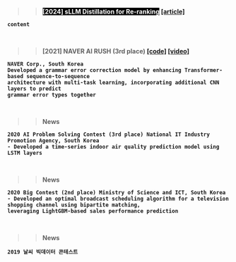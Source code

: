 >> <b><span style="background-color:black; color:white">[2024] sLLM Distillation for Re-ranking</span><b> <a href="https://www.ddaily.co.kr/page/view/2024042516090288558" target="_blank">[article]</a>
```
content
```
<br>

>> <b>[2021] NAVER AI RUSH (3rd place)<b> <a href="https://github.com/naver-airush/airush2021_source-code/tree/main/2-4/1062" target="_blank">[code]</a> <a href="https://www.youtube.com/watch?v=DmYW-mt6vfY" target="_blank">[video]</a>
```
NAVER Corp., South Korea
Developed a grammar error correction model by enhancing Transformer-based sequence-to-sequence 
architecture with multi-task learning, incorporating additional CNN layers to predict 
grammar error types together
```
<br>

>> News
```
2020 AI Problem Solving Contest (3rd place) National IT Industry Promotion Agency, South Korea
- Developed a time-series indoor air quality prediction model using LSTM layers
```
<br>

>> News
```
2020 Big Contest (2nd place) Ministry of Science and ICT, South Korea
- Developed an optimal broadcast scheduling algorithm for a television shopping channel using bipartite matching,
leveraging LightGBM-based sales performance prediction
```
<br>

>> News
```
2019 날씨 빅데이터 콘테스트 
```